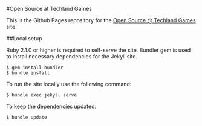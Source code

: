 #Open Source at Techland Games

This is the Github Pages repository for the [Open Source @ Techland Games](techland-games.github.io) site.

##Local setup

Ruby 2.1.0 or higher is required to self-serve the site. Bundler gem is used to install necessary dependencies for the Jekyll site.

```
$ gem install bundler
$ bundle install
```

To run the site locally use the following command:

```
$ bundle exec jekyll serve
```

To keep the dependencies updated:

```
$ bundle update
```
